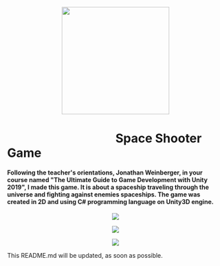 <p align="center">
  <img width="250" height="250" src="https://github.com/williamrezendee/Space-Shooter-Game/blob/master/Assets/Sprites/UI/MainMenu.png"></img>
  <h1>                                      Space Shooter Game</h1>
  <h4>Following the teacher's orientations, Jonathan Weinberger, in your course named "The Ultimate Guide to Game Development with Unity 2019", I made this game. It is about a spaceship traveling through the universe and fighting against enemies spaceships. The game was created in 2D and using C# programming language on Unity3D engine.</h4>
</p>

<p align="center">
  <img align="center" src="https://github.com/williamrezendee/Space-Shooter-Game/blob/master/imgs/initialScreen.gif"></img><br>
</p>
<p align="center">
  <img align="center" src="https://github.com/williamrezendee/Space-Shooter-Game/blob/master/imgs/InGame.gif"></img><br>
</p>
<p align="center">
  <img align="center" src="https://github.com/williamrezendee/Space-Shooter-Game/blob/master/imgs/GameOver.gif"></img><br>
</p>
<div>
  <p>
    This README.md will be updated, as soon as possible.
  </p>
</div>
